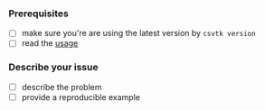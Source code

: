 ### Prerequisites

- [ ] make sure you're are using the latest version by `csvtk version`
- [ ] read the [usage](http://bioinf.shenwei.me/csvtk/usage/)

### Describe your issue

* [ ] describe the problem
* [ ] provide a reproducible example
